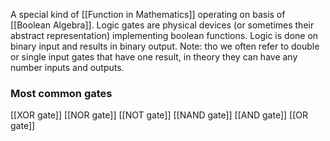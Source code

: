 A special kind of [[Function in Mathematics]] operating on basis of [[Boolean Algebra]].
Logic gates are physical devices (or sometimes their abstract representation) implementing boolean functions. Logic is done on binary input and results in binary output.
Note: tho we often refer to double or single input gates that have one result, in theory they can have any number inputs and outputs.

### Most common gates
[[XOR gate]]
[[NOR gate]]
[[NOT gate]]
[[NAND gate]]
[[AND gate]]
[[OR gate]]
